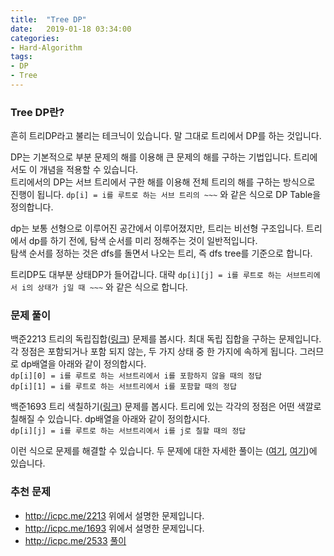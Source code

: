 ```yaml
---
title:  "Tree DP"
date:   2019-01-18 03:34:00
categories:
- Hard-Algorithm
tags:
- DP
- Tree
---
```


### Tree DP란?
흔히 트리DP라고 불리는 테크닉이 있습니다. 말 그대로 트리에서 DP를 하는 것입니다.<br>

DP는 기본적으로 부분 문제의 해를 이용해 큰 문제의 해를 구하는 기법입니다. 트리에서도 이 개념을 적용할 수 있습니다.<br>
트리에서의 DP는 서브 트리에서 구한 해를 이용해 전체 트리의 해를 구하는 방식으로 진행이 됩니다. `dp[i] = i를 루트로 하는 서브 트리의 ~~~` 와 같은 식으로 DP Table을 정의합니다.

dp는 보통 선형으로 이루어진 공간에서 이루어졌지만, 트리는 비선형 구조입니다. 트리에서 dp를 하기 전에, 탐색 순서를 미리 정해주는 것이 일반적입니다.<br>
탐색 순서를 정하는 것은 dfs를 돌면서 나오는 트리, 즉 dfs tree를 기준으로 합니다.

트리DP도 대부분 상태DP가 들어갑니다. 대략 `dp[i][j] = i를 루트로 하는 서브트리에서 i의 상태가 j일 때 ~~~` 와 같은 식으로 합니다.

### 문제 풀이
백준2213 트리의 독립집합(<a href = "http://icpc.me/2213">링크</a>) 문제를 봅시다. 최대 독립 집합을 구하는 문제입니다.<br>
각 정점은 포함되거나 포함 되지 않는, 두 가지 상태 중 한 가지에 속하게 됩니다. 그러므로 dp배열을 아래와 같이 정의합시다.<br>
`dp[i][0] = i를 루트로 하는 서브트리에서 i를 포함하지 않을 때의 정답`<br>
`dp[i][1] = i를 루트로 하는 서브트리에서 i를 포함할 때의 정답`

백준1693 트리 색칠하기(<a href = "http://icpc.me/1693">링크</a>) 문제를 봅시다. 트리에 있는 각각의 정점은 어떤 색깔로 칠해질 수 있습니다. dp배열을 아래와 같이 정의합시다.<br>
`dp[i][j] = i를 루트로 하는 서브트리에서 i를 j로 칠할 때의 정답`

이런 식으로 문제를 해결할 수 있습니다. 두 문제에 대한 자세한 풀이는 (<a href = "/ps/2018/09/10/BOJ2213/">여기</a>, <a href = "/ps/2019/01/05/BOJ1693/">여기</a>)에 있습니다.

### 추천 문제
* http://icpc.me/2213 위에서 설명한 문제입니다.
* http://icpc.me/1693 위에서 설명한 문제입니다.
* http://icpc.me/2533 <a href = "/koi/2019/04/11/BOJ2533/">풀이</a>
